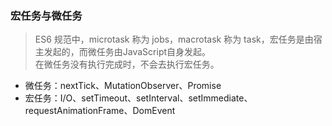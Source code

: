 ### 宏任务与微任务

> ES6 规范中，microtask 称为 jobs，macrotask 称为 task，宏任务是由宿主发起的，而微任务由JavaScript自身发起。\
> 在微任务没有执行完成时，不会去执行宏任务。

- 微任务：nextTick、MutationObserver、Promise
- 宏任务：I/O、setTimeout、setInterval、setImmediate、requestAnimationFrame、DomEvent